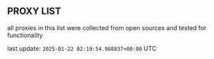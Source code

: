 ## PROXY LIST

all proxies in this list were collected from open sources and tested for functionality

last update: `2025-01-22 02:19:54.988837+00:00` UTC